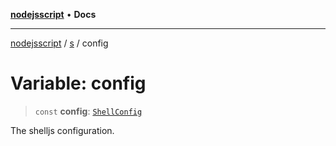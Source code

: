 [**nodejsscript**](../../../README.md) • **Docs**

***

[nodejsscript](../../../README.md) / [s](../README.md) / config

# Variable: config

> `const` **config**: [`ShellConfig`](../interfaces/ShellConfig.md)

The shelljs configuration.
